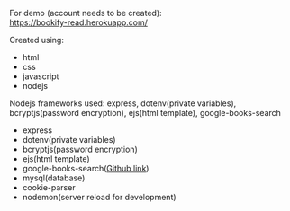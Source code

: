 For demo (account needs to be created):<br>
https://bookify-read.herokuapp.com/

Created using:
<ul>
  <li>html</li>
  <li>css</li>
  <li>javascript</li>
  <li>nodejs</li>
</ul>
Nodejs frameworks used: express, dotenv(private variables), bcryptjs(password encryption), ejs(html template), google-books-search
<ul>
  <li>express</li>
  <li>dotenv(private variables)</li>
  <li>bcryptjs(password encryption)</li>
  <li>ejs(html template)</li>
  <li>google-books-search(<a href="https://github.com/smilledge/node-google-books-search">Github link</a>)</li>
  <li>mysql(database)</li>
  <li>cookie-parser</li>
  <li>nodemon(server reload for development)</li>
</ul>
